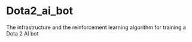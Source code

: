 # Dota2_ai_bot
The infrastructure and the reinforcement learning algorithm for training a Dota 2 AI bot
